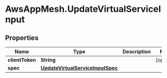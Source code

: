 # AwsAppMesh.UpdateVirtualServiceInput

## Properties

Name | Type | Description | Notes
------------ | ------------- | ------------- | -------------
**clientToken** | **String** |  | [optional] 
**spec** | [**UpdateVirtualServiceInputSpec**](UpdateVirtualServiceInputSpec.md) |  | 


